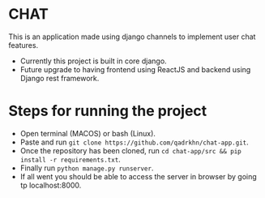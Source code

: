 # CHAT
This is an application made using django channels to implement user chat features.

- Currently this project is built in core django.
- Future upgrade to having frontend using ReactJS and backend using Django rest framework.

# Steps for running the project
- Open terminal (MACOS) or bash (Linux).
- Paste and run ```git clone https://github.com/qadrkhn/chat-app.git```.
- Once the repository has been cloned, run ```cd chat-app/src && pip install -r requirements.txt```.
- Finally run ```python manage.py runserver```.
- If all went you should be able to access the server in browser by going tp localhost:8000.


